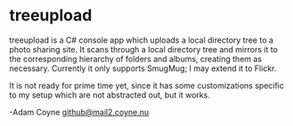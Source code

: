 treeupload
==========

treeupload is a C# console app which uploads a local directory tree to a photo sharing site. It scans through a local directory tree and mirrors it to the corresponding hierarchy of folders and albums, creating them as necessary. Currently it only supports SmugMug; I may extend it to Flickr.

It is not ready for prime time yet, since it has some customizations specific to my setup which are not abstracted out, but it works.  

-Adam Coyne <github@mail2.coyne.nu>
